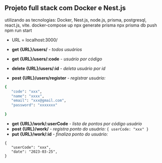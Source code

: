 ## Projeto full stack com Docker e Nest.js 

utilizando as tecnologias:
Docker, Nest.js, node.js, prisma, postgresql, react.js, vite. 
docker-compose up 
npx generate prisma
npx prisma db push 
npm run start

- URL = localhost:3000/


- <b>get  {URL}/users/</b> - <i>todos usuários</i>
- <b>get  {URL}/users/:code</b>  - <i>usuário por código</i>
- <b>delete {URL}/users/:id</b> -  <i>deleta usuário por id</i>
- <b>post {URL}/users/register</b> - <i>registrar usuário:</i>
 ```  ruby
{
	"code": "xxx", 
	"name": "xxxx",
	"email": "xxx@gmail.com",
	"password": "xxxxxxx" 
  
}
```

- <b>get  {URL}/work/:userCode</b>  - <i>lista de pontos por código usuário</i>
- <b>post {URL}/work/</b> - <i>registra ponto do usuário:</i> ```{ userCode: "xxx" } ```
- <b>put  {URL}/work/:id</b> - <i>finaliza ponto do usuário:</i>
 ```  
{
	"userCode": "xxx",
	"date": "2023-03-25",
}
```
